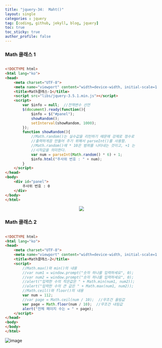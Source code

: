 ```yaml
---
title: "jquery-34:  Maht()"
layout: single
categories : jquery
tag: [coding, github, jekyll, blog, jquery]
toc: true
toc_sticky: true
author_profile: false
---
```


### Math 클래스 1

```html

<!DOCTYPE html>
<html lang="ko">
<head>
    <meta charset="UTF-8">
    <meta name="viewport" content="width=device-width, initial-scale=1.0">
    <title>Math클래스-1</title>
    <script src="libs/jquery-3.5.1.min.js"></script>
    <script>
        var $info = null;  //전역변수 선언
        $(document).ready(function(){
            $info = $("#panel");
            showRandom();
            setInterval(showRandom, 1000);
        });
        function showRandom(){
            //Math.random()는 실수값을 리턴하기 때문에 강제로 정수로
            //출력하게끔 만들어 주기 위해서 parseInt()를 사용함.
            //Math.random()에 * 10은 범위를 나타내는 것이고, +1 는 
            //시작값을 의미한다.
            var num = parseInt(Math.random() * 6) + 1;
            $info.html("주사위 번호 : " + num);
        }
    </script>
</head>
<body>
    <div id="panel">
        주사위 번호 : 0
    </div>
</body>
</html>

```
<p align="center">
  <img src="https://user-images.githubusercontent.com/111720411/211193033-5c6ba478-c1a4-43db-a2c1-2e7ae4d2848c.gif">
  </p>

### Math 클래스 2

```html

<!DOCTYPE html>
<html lang="ko">
<head>
    <meta charset="UTF-8">
    <meta name="viewport" content="width=device-width, initial-scale=1.0">
    <title>Math클래스-2</title>
    <script>
        //Math.max()와 min()의 내용
        //var num1 = window.prompt("숫자 하나를 입력하세요", 0);
        //var num2 = window.prompt("숫자 하나를 입력하세요", 0);
        //alert("입력한 수의 작은값은 " + Math.min(num1, num2));
        //alert("입력한 수의 큰 값은 " + Math.max(num1, num2));
        //Math.ceil()와 floor()의 내용
        var num = 112;
        //var page = Math.ceil(num / 10);  //무조건 올림값
        var page = Math.floor(num / 10);  //무조건 내림값
        alert("전체 페이지 수는 = " + page);
    </script>
</head>
<body>    
</body>
</html>

```

![image](https://user-images.githubusercontent.com/111720411/211193042-8233258e-c843-4821-9b31-9b26d53bbbe6.png)




